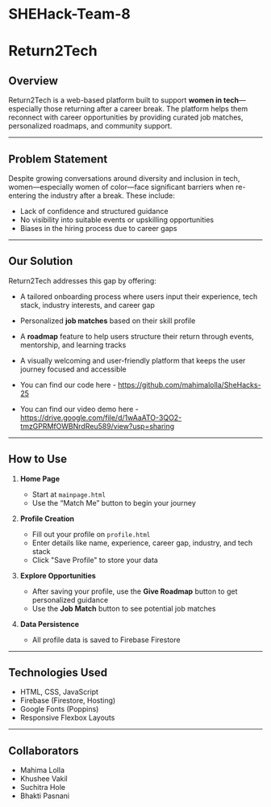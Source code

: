 # SHEHack-Team-8
# Return2Tech

## Overview

Return2Tech is a web-based platform built to support **women in tech**—especially those returning after a career break. The platform helps them reconnect with career opportunities by providing curated job matches, personalized roadmaps, and community support.

---

## Problem Statement

Despite growing conversations around diversity and inclusion in tech, women—especially women of color—face significant barriers when re-entering the industry after a break. These include:

- Lack of confidence and structured guidance
- No visibility into suitable events or upskilling opportunities
- Biases in the hiring process due to career gaps

---

## Our Solution

Return2Tech addresses this gap by offering:

- A tailored onboarding process where users input their experience, tech stack, industry interests, and career gap
- Personalized **job matches** based on their skill profile
- A **roadmap** feature to help users structure their return through events, mentorship, and learning tracks
- A visually welcoming and user-friendly platform that keeps the user journey focused and accessible

- You can find our code here - https://github.com/mahimalolla/SheHacks-25
- You can find our video demo here - https://drive.google.com/file/d/1wAaATO-3QO2-tmzGPRMfOWBNrdReu589/view?usp=sharing
---

## How to Use

1. **Home Page**
   - Start at `mainpage.html`
   - Use the “Match Me” button to begin your journey

2. **Profile Creation**
   - Fill out your profile on `profile.html`
   - Enter details like name, experience, career gap, industry, and tech stack
   - Click "Save Profile" to store your data

3. **Explore Opportunities**
   - After saving your profile, use the **Give Roadmap** button to get personalized guidance
   - Use the **Job Match** button to see potential job matches

4. **Data Persistence**
   - All profile data is saved to Firebase Firestore

---

## Technologies Used

- HTML, CSS, JavaScript
- Firebase (Firestore, Hosting)
- Google Fonts (Poppins)
- Responsive Flexbox Layouts

---

## Collaborators
- Mahima Lolla
- Khushee Vakil 
- Suchitra Hole 
- Bhakti Pasnani

